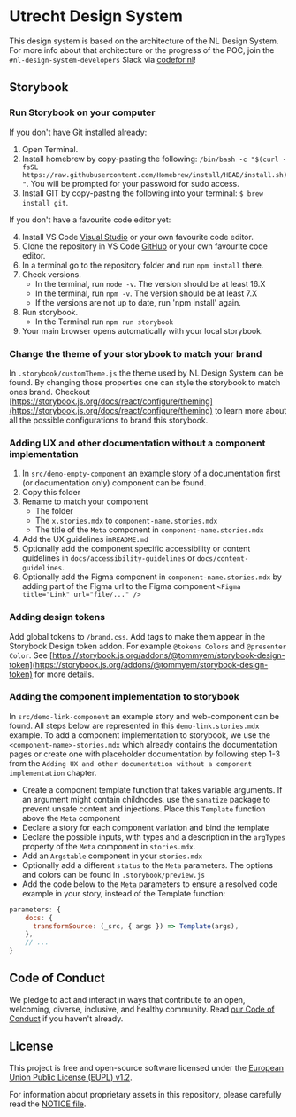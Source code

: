 # Utrecht Design System

This design system is based on the architecture of the NL Design System.
For more info about that architecture or the progress of the POC, join the `#nl-design-system-developers` Slack via [codefor.nl](https://praatmee.codefor.nl)!

## Storybook

### Run Storybook on your computer

If you don't have Git installed already:

1. Open Terminal.
2. Install homebrew by copy-pasting the following: `/bin/bash -c "$(curl -fsSL https://raw.githubusercontent.com/Homebrew/install/HEAD/install.sh)"`. You will be prompted for your password for sudo access.
3. Install GIT by copy-pasting the following into your terminal: `$ brew install git`.

If you don't have a favourite code editor yet:

4. Install VS Code [Visual Studio](https://code.visualstudio.com/) or your own favourite code editor.
5. Clone the repository in VS Code [GitHub](https://github.com/nl-design-system/utrecht) or your own favourite code editor.
6. In a terminal go to the repository folder and run `npm install` there.
7. Check versions.
   - In the terminal, run `node -v`. The version should be at least 16.X
   - In the terminal, run `npm -v`. The version should be at least 7.X
   - If the versions are not up to date, run 'npm install' again.
8. Run storybook.
   - In the Terminal run `npm run storybook`
9. Your main browser opens automatically with your local storybook.

### Change the theme of your storybook to match your brand

In `.storybook/customTheme.js` the theme used by NL Design System can be found. By changing those properties one can style the storybook to match ones brand. Checkout [https://storybook.js.org/docs/react/configure/theming](https://storybook.js.org/docs/react/configure/theming) to learn more about all the possible configurations to brand this storybook.

### Adding UX and other documentation without a component implementation

1. In `src/demo-empty-component` an example story of a documentation first (or documentation only) component can be found.
2. Copy this folder
3. Rename to match your component
   - The folder
   - The `x.stories.mdx` to `component-name.stories.mdx`
   - The title of the `Meta` component in `component-name.stories.mdx`
4. Add the UX guidelines in`README.md`
5. Optionally add the component specific accessibility or content guidelines in `docs/accessibility-guidelines` or `docs/content-guidelines`.
6. Optionally add the Figma component in `component-name.stories.mdx` by adding part of the Figma url to the Figma component `<Figma title="Link" url="file/..." />`

### Adding design tokens

Add global tokens to `/brand.css`. Add tags to make them appear in the Storybook Design token addon. For example `@tokens Colors` and `@presenter Color`. See [https://storybook.js.org/addons/@tommyem/storybook-design-token](https://storybook.js.org/addons/@tommyem/storybook-design-token) for more details.

### Adding the component implementation to storybook

In `src/demo-link-component` an example story and web-component can be found. All steps below are represented in this `demo-link.stories.mdx` example.
To add a component implementation to storybook, we use the `<component-name>-stories.mdx` which already contains the documentation pages or create one with placeholder documentation by following step 1-3 from the `Adding UX and other documentation without a component implementation` chapter.

- Create a component template function that takes variable arguments. If an argument might contain childnodes, use the `sanatize` package to prevent unsafe content and injections. Place this `Template` function above the `Meta` component
- Declare a story for each component variation and bind the template
- Declare the possible inputs, with types and a description in the `argTypes` property of the `Meta` component in `stories.mdx`.
- Add an `Argstable` component in your `stories.mdx`
- Optionally add a different `status` to the `Meta` parameters. The options and colors can be found in `.storybook/preview.js`
- Add the code below to the `Meta` parameters to ensure a resolved code example in your story, instead of the Template function:

```javascript
parameters: {
    docs: {
      transformSource: (_src, { args }) => Template(args),
    },
    // ...
}
```

## Code of Conduct

We pledge to act and interact in ways that contribute to an open, welcoming, diverse, inclusive, and healthy community. Read [our Code of Conduct](CODE_OF_CONDUCT.md) if you haven't already.

## License

This project is free and open-source software licensed under the [European Union Public License (EUPL) v1.2](LICENSE.md).

For information about proprietary assets in this repository, please carefully read the [NOTICE file](NOTICE.md).
